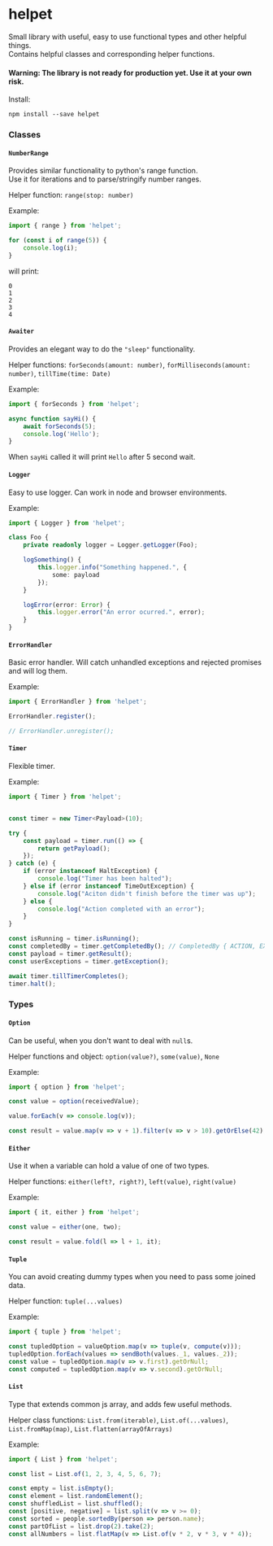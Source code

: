# helpet  
  
Small library with useful, easy to use functional types and other helpful things.  
Contains helpful classes and corresponding helper functions.  
  
#### **Warning**: The library is not ready for production yet. Use it at your own risk.  
  
Install:  
```
npm install --save helpet
```  

### Classes  

#### `NumberRange`  
Provides similar functionality to python's range function.  
Use it for iterations and to parse/stringify number ranges.  

Helper function: `range(stop: number)`  

Example:  
```typescript
import { range } from 'helpet';

for (const i of range(5)) {
    console.log(i);
}
```  
will print:  
```
0
1
2
3
4
```  
  
#### `Awaiter`  
Provides an elegant way to do the `"sleep"` functionality.  

Helper functions: `forSeconds(amount: number)`, `forMilliseconds(amount: number)`, `tillTime(time: Date)`  

Example: 
```typescript
import { forSeconds } from 'helpet';

async function sayHi() {
    await forSeconds(5);
    console.log('Hello');
}
```  
When `sayHi` called it will print `Hello` after 5 second wait.  

#### `Logger`  
Easy to use logger. Can work in node and browser environments.  

Example:  
```typescript
import { Logger } from 'helpet';

class Foo {
    private readonly logger = Logger.getLogger(Foo);

    logSomething() {
        this.logger.info("Something happened.", {
            some: payload
        });
    }

    logError(error: Error) {
        this.logger.error("An error ocurred.", error);
    } 
}
```  
  
#### `ErrorHandler`  
Basic error handler. Will catch unhandled exceptions and rejected promises and will log them.  

Example:  
```typescript
import { ErrorHandler } from 'helpet';

ErrorHandler.register();

// ErrorHandler.unregister();
```  

#### `Timer`  
Flexible timer. 

Example:  
```typescript
import { Timer } from 'helpet';


const timer = new Timer<Payload>(10);

try {
    const payload = timer.run(() => {
        return getPayload();
    });
} catch (e) {
    if (error instanceof HaltException) {
        console.log("Timer has been halted");
    } else if (error instanceof TimeOutException) {
        console.log("Aciton didn't finish before the timer was up");
    } else {
        console.log("Action completed with an error");
    }
}

const isRunning = timer.isRunning();
const completedBy = timer.getCompletedBy(); // CompletedBy { ACTION, EXCEPTION, TIMEOUT, HALT }
const payload = timer.getResult();
const userExceptions = timer.getException();

await timer.tillTimerCompletes();
timer.halt();
```  

### Types 
 
#### `Option`  
Can be useful, when you don't want to deal with `null`s.  

Helper functions and object: `option(value?)`, `some(value)`, `None`  

Example:  
```typescript
import { option } from 'helpet';

const value = option(receivedValue);

value.forEach(v => console.log(v));

const result = value.map(v => v + 1).filter(v => v > 10).getOrElse(42);
```  
  
#### `Either`  
Use it when a variable can hold a value of one of two types.  

Helper functions: `either(left?, right?)`, `left(value)`, `right(value)`  

Example:  
```typescript
import { it, either } from 'helpet';

const value = either(one, two);

const result = value.fold(l => l + 1, it);
```  
  
#### `Tuple`  
You can avoid creating dummy types when you need to pass some joined data.  

Helper function: `tuple(...values)`  

Example:  
```typescript
import { tuple } from 'helpet';

const tupledOption = valueOption.map(v => tuple(v, compute(v)));
tupledOption.forEach(values => sendBoth(values._1, values._2));
const value = tupledOption.map(v => v.first).getOrNull;
const computed = tupledOption.map(v => v.second).getOrNull;
```  
  
#### `List`  
Type that extends common js array, and adds few useful methods.  

Helper class functions: `List.from(iterable)`, `List.of(...values)`, `List.fromMap(map)`, `List.flatten(arrayOfArrays)`  

Example:  
```typescript
import { List } from 'helpet';

const list = List.of(1, 2, 3, 4, 5, 6, 7);

const empty = list.isEmpty();
const element = list.randomElement();
const shuffledList = list.shuffled();
const [positive, negative] = list.split(v => v >= 0);
const sorted = people.sortedBy(person => person.name);
const partOfList = list.drop(2).take(2);
const allNumbers = list.flatMap(v => List.of(v * 2, v * 3, v * 4));
```  

